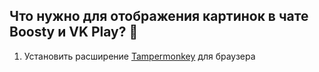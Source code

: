 ## Что нужно для отображения картинок в чате Boosty и VK Play? 🤔

1) Установить расширение <a href="https://chromewebstore.google.com/detail/tampermonkey/dhdgffkkebhmkfjojejmpbldmpobfkfo">Tampermonkey</a> для браузера

